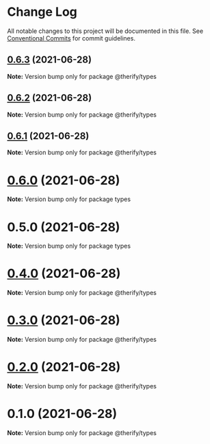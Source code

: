 # Change Log

All notable changes to this project will be documented in this file.
See [Conventional Commits](https://conventionalcommits.org) for commit guidelines.

## [0.6.3](https://github.com/warren-sadler/therify/compare/@therify/types@0.6.2...@therify/types@0.6.3) (2021-06-28)

**Note:** Version bump only for package @therify/types





## [0.6.2](https://github.com/warren-sadler/therify/compare/@therify/types@0.6.1...@therify/types@0.6.2) (2021-06-28)

**Note:** Version bump only for package @therify/types





## [0.6.1](https://github.com/warren-sadler/therify/compare/@therify/types@0.4.0...@therify/types@0.6.1) (2021-06-28)

**Note:** Version bump only for package @therify/types





# [0.6.0](https://github.com/warren-sadler/therify/compare/types@0.5.0...types@0.6.0) (2021-06-28)

**Note:** Version bump only for package types





# 0.5.0 (2021-06-28)

**Note:** Version bump only for package types





# [0.4.0](https://github.com/warren-sadler/therify/compare/@therify/types@0.3.0...@therify/types@0.4.0) (2021-06-28)

**Note:** Version bump only for package @therify/types





# [0.3.0](https://github.com/warren-sadler/therify/compare/@therify/types@0.2.0...@therify/types@0.3.0) (2021-06-28)

**Note:** Version bump only for package @therify/types





# [0.2.0](https://github.com/warren-sadler/therify/compare/@therify/types@0.1.0...@therify/types@0.2.0) (2021-06-28)

**Note:** Version bump only for package @therify/types





# 0.1.0 (2021-06-28)

**Note:** Version bump only for package @therify/types

